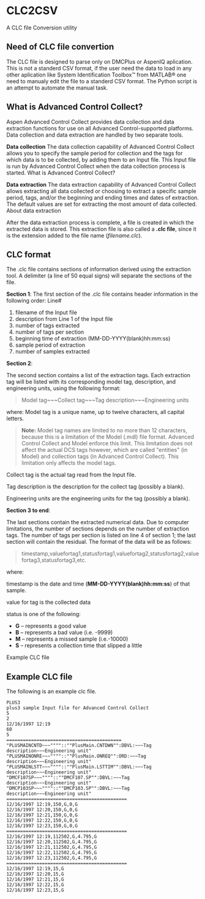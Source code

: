 # CLC2CSV
A CLC file Conversion utility

## Need of CLC file convertion

The CLC file is designed to parse only on DMCPlus or AspenIQ aplication. This is not a standerd CSV format, if the user need the data to load in any other aplication like System Identification Toolbox™ from MATLAB® one need to manualy edit the file to a standerd CSV format. The Python script is an attempt to automate the manual task.

## What is Advanced Control Collect?

Aspen Advanced Control Collect provides data collection and data extraction functions for use on all Advanced Control-supported platforms. Data collection and data extraction are handled by two separate tools.

**Data collection**
The data collection capability of Advanced Control Collect allows you to specify the sample period for collection and the tags for which data is to be collected, by adding them to an Input file. This Input file is run by Advanced Control Collect when the data collection process is started.
What is Advanced Control Collect?

**Data extraction**
The data extraction capability of Advanced Control Collect allows extracting all data collected or choosing to extract a specific sample period, tags, and/or the beginning and ending times and dates of extraction. The default values are set for extracting the most amount of data collected.
About data extraction

After the data extraction process is complete, a file is created in which the extracted data is stored. This extraction file is also called a **.clc file**, since it is the extension added to the file name (*filename.clc*).

## **CLC format**

The .clc file contains sections of information derived using the extraction tool. A delimiter (a line of 50 equal signs) will separate the sections of the file.

**Section 1**:
The first section of the .clc file contains header information in the following order:
Line#	
1.	filename of the Input file
2.	description from Line 1 of the Input file
3.	number of tags extracted
4.	number of tags per section
5.	beginning time of extraction (MM-DD-YYYY(blank)hh:mm:ss)
6.	sample period of extraction
7.	number of samples extracted

**Section 2**:

The second section contains a list of the extraction tags. Each extraction tag will be listed with its corresponding model tag, description, and engineering units, using the following format:

>Model tag\~\~\~Collect tag\~\~\~Tag description\~\~\~Engineering units

where:
	Model tag is a unique name, up to twelve characters, all capital letters.

>**Note:** Model tag names are limited to no more than 12 characters, because this is a limitation of the Model (.mdl) file format. Advanced Control Collect and Model enforce this limit. This limitation does not affect the actual DCS tags however, which are called "entities" (in Model) and collection tags (in Advanced Control Collect). This limitation only affects the model tags.

Collect tag is the actual tag read from the Input file.

Tag description is the description for the collect tag (possibly a blank).

Engineering units are the engineering units for the tag (possibly a blank).

**Section 3 to end**:

The last sections contain the extracted numerical data. Due to computer limitations, the number of sections depends on the number of extraction tags. The number of tags per section is listed on line 4 of section 1; the last section will contain the residual. The format of the data will be as follows:

>timestamp,valuefortag1,statusfortag1,valuefortag2,statusfortag2,valuefortag3,statusfortag3,etc.

where:

timestamp is the date and time (**MM-DD-YYYY(blank)hh:mm:ss**) of that sample.

value for tag is the collected data

status is one of the following:

-   **G** – represents a good value
-   **B** – represents a bad value (i.e. -9999)
-   **M** – represents a missed sample (i.e.-10000)
-   **S** – represents a collection time that slipped a little

Example CLC file

## Example CLC file

The following is an example clc file.

	PLUS3
	plus3 sample Input file for Advanced Control Collect
	5
	2
	12/16/1997 12:19
	60
	5
	==========================================
	"PLUSMAINCNTD~~~""""::""PlusMain.CNTDWN"":DBVL:~~~Tag description~~~Engineering unit"
	"PLUSMAINONRE~~~""""::""PlusMain.ONREQ"":ORD:~~~Tag description~~~Engineering unit"
	"PLUSMAINLSTT~~~""""::""PlusMain.LSTTIM"":DBVL:~~~Tag description~~~Engineering unit"
	"DMCF107SP~~~""""::""DMCF107.SP"":DBVL:~~~Tag description~~~Engineering unit"
	"DMCP103SP~~~""""::""DMCP103.SP"":DBVL:~~~Tag description~~~Engineering unit"
	============================================
	12/16/1997 12:19,150,G,0,G
	12/16/1997 12:20,150,G,0,G
	12/16/1997 12:21,150,G,0,G
	12/16/1997 12:22,150,G,0,G
	12/16/1997 12:23,150,G,0,G
	============================================
	12/16/1997 12:19,112502,G,4.795,G
	12/16/1997 12:20,112502,G,4.795,G
	12/16/1997 12:21,112502,G,4.795,G
	12/16/1997 12:22,112502,G,4.795,G
	12/16/1997 12:23,112502,G,4.795,G
	============================================
	12/16/1997 12:19,15,G
	12/16/1997 12:20,15,G 
	12/16/1997 12:21,15,G 
	12/16/1997 12:22,15,G 
	12/16/1997 12:23,15,G 


